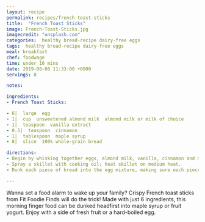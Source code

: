 ```yaml
---
layout: recipe
permalink: recipes/french-toast-sticks
title:  "French Toast Sticks"
image: French-Toast-Sticks.jpg
imagecredit: "unsplash.com"
categories:  healthy bread-recipe dairy-free eggs
tags:  healthy bread-recipe dairy-free eggs
meal: breakfast
chef: foodwage
time: under 10 mins
date: 2019-08-08 11:33:00 +0800
servings: 8

notes:

ingredients:
- French Toast Sticks:

- 6|  large  egg
- 1|  cup  unsweetened almond milk  almond milk or milk of choice
- 1|  teaspoon  vanilla extract
- 0.5|  teaspoon  cinnamon
- 1|  tablespoon  maple syrup
- 8|  slice  100% whole-grain bread

directions:
- Begin by whisking together eggs, almond milk, vanilla, cinnamon and maple syrup. Then prep bread by cutting each slice into 4 strips. Set aside.
- Spray a skillet with cooking oil; heat skillet on medium heat.
- Dunk each piece of bread into the egg mixture, making sure each piece is generously coated on both sides. Place on the skillet, and cook for about 3–5 minutes, or until the bottom turns golden brown. Flip and continue cooking for about 3–5 minutes, until the second side is golden brown

---
```


Wanna set a food alarm to wake up your family? Crispy French toast sticks from Fit Foodie Finds will do the trick! Made with just 6 ingredients, this morning finger food can be dunked headfirst into maple syrup or fruit yogurt. Enjoy with a side of fresh fruit or a hard-boiled egg.
